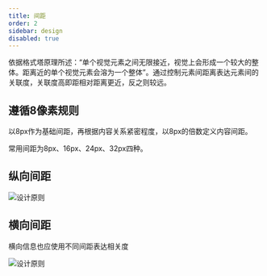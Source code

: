 ```yaml
---
title: 间距
order: 2
sidebar: design
disabled: true
---
```


依据格式塔原理所述：“单个视觉元素之间无限接近，视觉上会形成一个较大的整体。距离近的单个视觉元素会溶为一个整体”。通过控制元素间距离表达元素间的关联度，关联度高即距相对距离更近，反之则较远。

## 遵循8像素规则

以8px作为基础间距，再根据内容关系紧密程度，以8px的倍数定义内容间距。

常用间距为8px、16px、24px、32px四种。

## 纵向间距

![设计原则](/imgs/design/zongxiangjianju.png)

## 横向间距

横向信息也应使用不同间距表达相关度

![设计原则](/imgs/design/hengxiangjianju.png)
